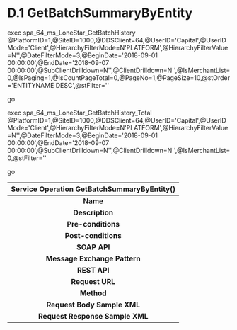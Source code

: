 # **D.1 GetBatchSummaryByEntity**

exec spa\_64\_ms\_LoneStar\_GetBatchHistory @PlatformID=1,@SiteID=1000,@DDSClient=64,@UserID='Capital',@UserIDMode='Client',@HierarchyFilterMode=N'PLATFORM',@HierarchyFilterValue=N'',@DateFilterMode=3,@BeginDate='2018-09-01 00:00:00',@EndDate='2018-09-07 00:00:00',@SubClientDrilldown=N'',@ClientDrilldown=N'',@IsMerchantList=0,@IsPaging=1,@IsCountPageTotal=0,@PageNo=1,@PageSize=10,@stOrder='ENTITYNAME DESC',@stFilter=''

go

exec spa\_64\_ms\_LoneStar\_GetBatchHistory\_Total @PlatformID=1,@SiteID=1000,@DDSClient=64,@UserID='Capital',@UserIDMode='Client',@HierarchyFilterMode=N'PLATFORM',@HierarchyFilterValue=N'',@DateFilterMode=3,@BeginDate='2018-09-01 00:00:00',@EndDate='2018-09-07 00:00:00',@SubClientDrilldown=N'',@ClientDrilldown=N'',@IsMerchantList=0,@stFilter=''

go


|**Service Operation GetBatchSummaryByEntity()**|
| :-: |
|**Name**|GetBatchSummaryByEntity|
|**Description**|Return batch summary data of hierarchy entity choice(s) based on the selected date range |
|**Pre-conditions**|<p>+ **Parameters: [Ref([**III.3.1](#III_2_1))]**</p><p>+ **Contraints**:  </p><p>- [HierarchyFilterMode](#P_HierarchyFilterMode)** must be belong to group **[Ref**([II.3.1](#II_3_1))**]**</p><p>+ **Notes**: **[Ref([**III.5.1](#III_4_1))]**</p>|
|**Post-conditions**|Return  Batch Hierarchy Summary|
|**SOAP API**|
|**Message Exchange Pattern**|<p>**SAMPLE REQUEST:**</p><p>**  </p><p>**See RESPONSE ATTACHED:** </p><p></p>|
|**REST API**|
|**Request URL**|/rest/GetBatchSummaryByEntity|
|**Method**|POST|
|**Request Body Sample XML**|<p></p><p><GenericReportFilter xmlns="http://api.lonestar.com/types"></p><p>`    `<CurrentPageIndex>1</CurrentPageIndex></p><p>`    `<FromDate>2010-01-01T00:00:00</FromDate></p><p>`    `<HierarchyFilterMode>MerchantNumber</HierarchyFilterMode></p><p>`    `<HierarchyFilterValue>512888888888051</HierarchyFilterValue></p><p>`    `<PageSize>10</PageSize></p><p>`    `<ToDate>2019-10-23T00:00:00</ToDate></p><p>`    `<ViewLevel>None</ViewLevel></p><p></GenericReportFilter></p><p></p>|
|**Request Response Sample XML**||

